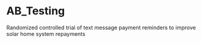 # AB_Testing
Randomized controlled trial of text message payment reminders to improve solar home system repayments

